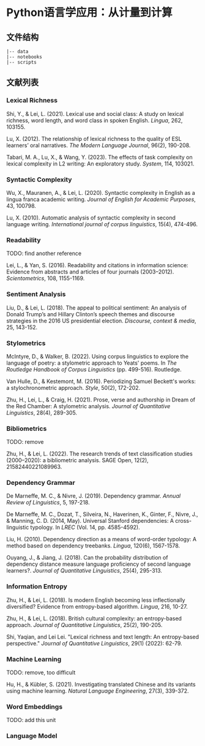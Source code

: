 # Python语言学应用：从计量到计算
## 文件结构
```
|-- data
|-- notebooks
|-- scripts
```
## 文献列表
### Lexical Richness

Shi, Y., & Lei, L. (2021). Lexical use and social class: A study on lexical richness, word length, and word class in spoken English. *Lingua*, 262, 103155.

Lu, X. (2012). The relationship of lexical richness to the quality of ESL learners’ oral narratives. *The Modern Language Journal*, 96(2), 190-208.

Tabari, M. A., Lu, X., & Wang, Y. (2023). The effects of task complexity on lexical complexity in L2 writing: An exploratory study. *System*, 114, 103021.

### Syntactic Complexity

Wu, X., Mauranen, A., & Lei, L. (2020). Syntactic complexity in English as a lingua franca academic writing. *Journal of English for Academic Purposes*, 43, 100798.

Lu, X. (2010). Automatic analysis of syntactic complexity in second language writing. *International journal of corpus linguistics*, 15(4), 474-496.

### Readability

TODO: find another reference

Lei, L., & Yan, S. (2016). Readability and citations in information science: Evidence from abstracts and articles of four journals (2003–2012). *Scientometrics*, 108, 1155-1169.

### Sentiment Analysis

Liu, D., & Lei, L. (2018). The appeal to political sentiment: An analysis of Donald Trump’s and Hillary Clinton’s speech themes and discourse strategies in the 2016 US presidential election. *Discourse, context & media*, 25, 143-152.

### Stylometrics

McIntyre, D., & Walker, B. (2022). Using corpus linguistics to explore the language of poetry: a stylometric approach to Yeats' poems. In *The Routledge Handbook of Corpus Linguistics* (pp. 499-516). Routledge.

Van Hulle, D., & Kestemont, M. (2016). Periodizing Samuel Beckett's works: a stylochronometric approach. *Style*, 50(2), 172-202.

Zhu, H., Lei, L., & Craig, H. (2021). Prose, verse and authorship in Dream of the Red Chamber: A stylometric analysis. *Journal of Quantitative Linguistics*, 28(4), 289-305.

### Bibliometrics

TODO: remove

Zhu, H., & Lei, L. (2022). The research trends of text classification studies (2000–2020): a bibliometric analysis. SAGE Open, 12(2), 21582440221089963.

### Dependency Grammar

De Marneffe, M. C., & Nivre, J. (2019). Dependency grammar. *Annual Review of Linguistics*, 5, 197-218.

De Marneffe, M. C., Dozat, T., Silveira, N., Haverinen, K., Ginter, F., Nivre, J., & Manning, C. D. (2014, May). Universal Stanford dependencies: A cross-linguistic typology. In *LREC* (Vol. 14, pp. 4585-4592).

Liu, H. (2010). Dependency direction as a means of word-order typology: A method based on dependency treebanks. *Lingua*, 120(6), 1567-1578.

Ouyang, J., & Jiang, J. (2018). Can the probability distribution of dependency distance measure language proficiency of second language learners?. *Journal of Quantitative Linguistics*, 25(4), 295-313.

### Information Entropy

Zhu, H., & Lei, L. (2018). Is modern English becoming less inflectionally diversified? Evidence from entropy-based algorithm. *Lingua*, 216, 10-27.

Zhu, H., & Lei, L. (2018). British cultural complexity: an entropy-based approach. *Journal of Quantitative Linguistics*, 25(2), 190-205.

Shi, Yaqian, and Lei Lei. "Lexical richness and text length: An entropy-based perspective." *Journal of Quantitative Linguistics*, 29(1) (2022): 62-79.

### Machine Learning

TODO: remove, too difficult

Hu, H., & Kübler, S. (2021). Investigating translated Chinese and its variants using machine learning. *Natural Language Engineering*, 27(3), 339-372.

### Word Embeddings

TODO: add this unit

### Language Model
